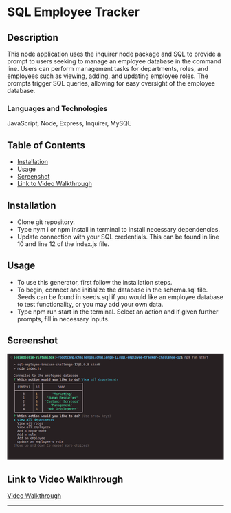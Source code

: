 # SQL Employee Tracker

## Description
This node application uses the inquirer node package and SQL to provide a prompt to users seeking to manage an employee database in the command line. Users can perform management tasks for departments, roles, and employees such as viewing, adding, and updating employee roles. The prompts trigger SQL queries, allowing for easy oversight of the employee database.

### Languages and Technologies
JavaScript, Node, Express, Inquirer, MySQL

## Table of Contents
- [Installation](#installation)
- [Usage](#usage)
- [Screenshot](#screenshot)
- [Link to Video Walkthrough](#link-to-video-walkthrough)


## Installation
- Clone git repository.
- Type nym i or npm install in terminal to install necessary dependencies.
- Update connection with your SQL credentials. This can be found in line 10 and line 12 of the index.js file.

## Usage
- To use this generator, first follow the installation steps.
- To begin, connect and initialize the database in the schema.sql file. Seeds can be found in seeds.sql if you would like an employee database to test functionality, or you may add your own data.
- Type npm run start in the terminal. Select an action and if given further prompts, fill in necessary inputs.

## Screenshot
![Screenshot of the command-line application](./assets/images/employee-tracker-screenshot.png)

## Link to Video Walkthrough

[Video Walkthrough](https://drive.google.com/file/d/1NB19pQ4qCX9KGlaAHpeHxlSN3iVMekHk/view)

---


